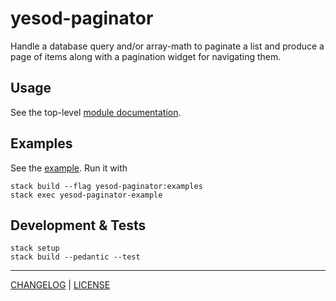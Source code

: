 # yesod-paginator

Handle a database query and/or array-math to paginate a list and produce a page
of items along with a pagination widget for navigating them.

## Usage

See the top-level [module documentation][docs].

[docs]: http://hackage.haskell.org/package/yesod-paginator/docs/Yesod-Paginator.html

## Examples

See the [example](./example/Main.hs). Run it with

```console
stack build --flag yesod-paginator:examples
stack exec yesod-paginator-example
```

## Development & Tests

```console
stack setup
stack build --pedantic --test
```

---

[CHANGELOG](./CHANGELOG.md) | [LICENSE](./LICENSE)
